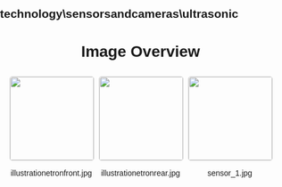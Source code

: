## technology\sensorsandcameras\ultrasonic
<style>
    body {
        font-family: Arial, sans-serif;
        margin: 0;
        padding: 0;
    }
    .image-gallery {
        display: flex;
        flex-wrap: wrap;
        gap: 10px;
        justify-content: center;
        padding: 10px;
    }
    .image-gallery img {
        width: 150px;
        height: auto;
        border: 1px solid #ddd;
        border-radius: 5px;
    }
    .image-gallery div {
        flex: 1 1 calc(33.333% - 20px); /* Three images per row on large screens */
        max-width: 150px;
        text-align: center;
    }
    @media (max-width: 768px) {
        .image-gallery div {
            flex: 1 1 calc(50% - 20px); /* Two images per row on medium screens */
        }
    }
    @media (max-width: 480px) {
        .image-gallery div {
            flex: 1 1 100%; /* One image per row on small screens */
        }
    }
</style>
<h1 style ="text-align: center;"> Image Overview </h1> <div class="image-gallery">
<div>
<img src="https://media.evkx.net/multimedia/technology/sensorsandcameras/ultrasonic/illustrationetronfront_st.jpg">
<p>illustrationetronfront.jpg</p>
</div>
<div>
<img src="https://media.evkx.net/multimedia/technology/sensorsandcameras/ultrasonic/illustrationetronrear_st.jpg">
<p>illustrationetronrear.jpg</p>
</div>
<div>
<img src="https://media.evkx.net/multimedia/technology/sensorsandcameras/ultrasonic/sensor_1_st.jpg">
<p>sensor_1.jpg</p>
</div>
</div>
